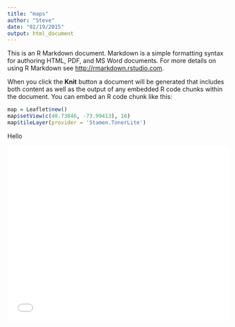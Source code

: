 ```yaml
---
title: "maps"
author: "Steve"
date: "02/19/2015"
output: html_document
---
```


This is an R Markdown document. Markdown is a simple formatting syntax for authoring HTML, PDF, and MS Word documents. For more details on using R Markdown see <http://rmarkdown.rstudio.com>.

When you click the **Knit** button a document will be generated that includes both content as well as the output of any embedded R code chunks within the document. You can embed an R code chunk like this:


```r
map = Leaflet$new()
map$setView(c(40.73846, -73.99413), 16)
map$tileLayer(provider = 'Stamen.TonerLite')
```
Hello

<iframe src=' figure/unnamed-chunk-2-1.html ' scrolling='no' frameBorder='0' seamless class='rChart leaflet ' id=iframe- chartc882991e53d ></iframe> <style>iframe.rChart{ width: 100%; height: 400px;}</style>
